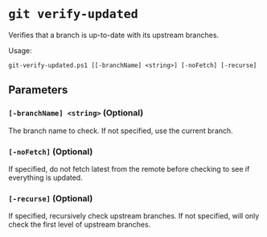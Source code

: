 # `git verify-updated`

Verifies that a branch is up-to-date with its upstream branches.

Usage:

    git-verify-updated.ps1 [[-branchName] <string>] [-noFetch] [-recurse]

## Parameters

### `[-branchName] <string>` (Optional)

The branch name to check. If not specified, use the current branch.

### `[-noFetch]` (Optional)

If specified, do not fetch latest from the remote before checking to see if everything is updated.

### `[-recurse]` (Optional)

If specified, recursively check upstream branches. If not specified, will only check the first level of upstream branches.
